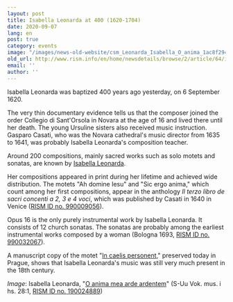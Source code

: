 ```yaml
---
layout: post
title: Isabella Leonarda at 400 (1620-1704)
date: 2020-09-07
lang: en
post: true
category: events
image: "/images/news-old-website/csm_Leonarda_Isabella_O_anima_1ac8f2944f.jpg"
old_url: http://www.rism.info/en/home/newsdetails/browse/2/article/64/isabella-leonarda-at-400-1620-1704.html
email: ''
author: ''
---
```


Isabella Leonarda was baptized 400 years ago yesterday, on 6 September 1620.   
  
The very thin documentary evidence tells us that the composer joined the order Collegio di Sant'Orsola in Novara at the age of 16 and lived there until her death. The young Ursuline sisters also received music instruction. Gasparo Casati, who was the Novara cathedral's music director from 1635 to 1641, was probably Isabella Leonarda's composition teacher.   
  
Around 200 compositions, mainly sacred works such as solo motets and sonatas, are known by [Isabella Leonarda](https://opac.rism.info/search?View=rism&author=isabella+leonarda "Opens external link in new window").&nbsp;   
  
Her compositions appeared in print during her lifetime and achieved wide distribution. The motets "Ah domine Iesu" and "Sic ergo anima," which count among her first compositions, appear in the anthology _Il terzo libro de sacri concenti a 2, 3 e 4 voci_, which was published by Casati in 1640 in Venice ([RISM ID no. 990009056](https://opac.rism.info/search?id=990009056&Language=en "Opens external link in new window")).   
  
Opus 16 is the only purely instrumental work by Isabella Leonarda. It consists of 12 church sonatas. The sonatas are probably among the earliest instrumental works composed by a woman (Bologna 1693, [RISM ID no. 990032067](https://opac.rism.info/search?id=990032067&Language=en "Opens external link in new window")).&nbsp;   
  
A manuscript copy of the motet "[In caelis personent](https://opac.rism.info/search?id=550248630&Language=en "Opens external link in new window")," preserved today in Prague, shows that Isabella Leonarda's music was still very much present in the 18th century.&nbsp;   
  
_Image_: Isabella Leonarda, "[O anima mea arde ardentem](https://www2.musik.uu.se/duben/browsePart.php?Select_Part=01&Select_Dnr=1147&command=restart "Opens external link in new window")" (S-Uu Vok. mus. i hs. 28:1, [RISM ID no. 190024889](https://opac.rism.info/search?id=190024889&View=rism&Language=en "Opens external link in new window"))

